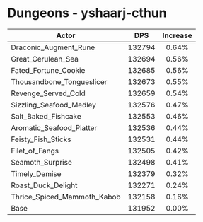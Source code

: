 # Dungeons - yshaarj-cthun
| Actor | DPS | Increase |
|---|:---:|:---:|
|Draconic_Augment_Rune|132794|0.64%|
|Great_Cerulean_Sea|132694|0.56%|
|Fated_Fortune_Cookie|132685|0.56%|
|Thousandbone_Tongueslicer|132673|0.55%|
|Revenge_Served_Cold|132659|0.54%|
|Sizzling_Seafood_Medley|132576|0.47%|
|Salt_Baked_Fishcake|132553|0.46%|
|Aromatic_Seafood_Platter|132536|0.44%|
|Feisty_Fish_Sticks|132531|0.44%|
|Filet_of_Fangs|132505|0.42%|
|Seamoth_Surprise|132498|0.41%|
|Timely_Demise|132379|0.32%|
|Roast_Duck_Delight|132271|0.24%|
|Thrice_Spiced_Mammoth_Kabob|132158|0.16%|
|Base|131952|0.00%|
